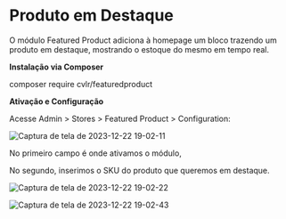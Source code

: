 # Produto em Destaque

O módulo Featured Product adiciona à homepage um bloco trazendo um produto em destaque, mostrando o estoque do mesmo em tempo real.

**Instalação via Composer**

composer require cvlr/featuredproduct

**Ativação e Configuração**

Acesse Admin > Stores > Featured Product > Configuration:

![Captura de tela de 2023-12-22 19-02-11](https://github.com/vinicrevellari/cvlr-featured-product/assets/154624465/02adf1b0-3cd7-48ee-b014-5b2c6fc4a5a2)

No primeiro campo é onde ativamos o módulo,

No segundo, inserimos o SKU do produto que queremos em destaque.

![Captura de tela de 2023-12-22 19-02-22](https://github.com/vinicrevellari/cvlr-featured-product/assets/154624465/51cc6ea8-9fac-47e3-8f46-37ba141a12f3)

![Captura de tela de 2023-12-22 19-02-43](https://github.com/vinicrevellari/cvlr-featured-product/assets/154624465/ea71c448-0d33-42b9-8ebf-f012a1b87731)
